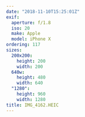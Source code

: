 ```yaml
---
date: "2018-11-10T15:25:01Z"
exif:
  aperture: f/1.8
  iso: 20
  make: Apple
  model: iPhone X
ordering: 117
sizes:
  200x200:
    height: 200
    width: 200
  640w:
    height: 480
    width: 640
  "1280":
    height: 960
    width: 1280
title: IMG_4162.HEIC
---
```

